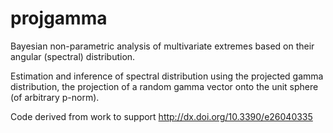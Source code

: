 # projgamma

Bayesian non-parametric analysis of multivariate extremes based on their 
angular (spectral) distribution.

Estimation and inference of spectral distribution using the projected gamma 
distribution, the projection of a random gamma vector onto the unit sphere 
(of arbitrary p-norm).

Code derived from work to support http://dx.doi.org/10.3390/e26040335
